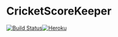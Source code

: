 # CricketScoreKeeper

[![Build Status](https://travis-ci.org/incrediblejagur/CricketScoreKeeper.svg?branch=master)](https://travis-ci.org/incrediblejagur/CricketScoreKeeper)[![Heroku](https://heroku-badge.herokuapp.com/?app=heroku-badge)](https://cricketscore-keeper.herokuapp.com/)
